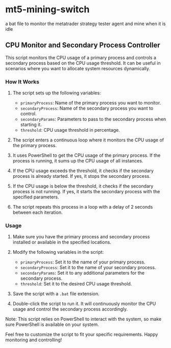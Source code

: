 # mt5-mining-switch
a bat file to monitor the metatrader strategy tester agent and mine when it is idle

## CPU Monitor and Secondary Process Controller

This script monitors the CPU usage of a primary process and controls a secondary process based on the CPU usage threshold. It can be useful in scenarios where you want to allocate system resources dynamically.

### How It Works

1. The script sets up the following variables:
   - `primaryProcess`: Name of the primary process you want to monitor.
   - `secondaryProcess`: Name of the secondary process you want to control.
   - `secondaryParams`: Parameters to pass to the secondary process when starting it.
   - `threshold`: CPU usage threshold in percentage.

2. The script enters a continuous loop where it monitors the CPU usage of the primary process.

3. It uses PowerShell to get the CPU usage of the primary process. If the process is running, it sums up the CPU usage of all instances.

4. If the CPU usage exceeds the threshold, it checks if the secondary process is already started. If yes, it stops the secondary process.

5. If the CPU usage is below the threshold, it checks if the secondary process is not running. If yes, it starts the secondary process with the specified parameters.

6. The script repeats this process in a loop with a delay of 2 seconds between each iteration.

### Usage

1. Make sure you have the primary process and secondary process installed or available in the specified locations.

2. Modify the following variables in the script:
   - `primaryProcess`: Set it to the name of your primary process.
   - `secondaryProcess`: Set it to the name of your secondary process.
   - `secondaryParams`: Set it to any additional parameters for the secondary process.
   - `threshold`: Set it to the desired CPU usage threshold.

3. Save the script with a `.bat` file extension.

4. Double-click the script to run it. It will continuously monitor the CPU usage and control the secondary process accordingly.

Note: This script relies on PowerShell to interact with the system, so make sure PowerShell is available on your system.

Feel free to customize the script to fit your specific requirements. Happy monitoring and controlling!
